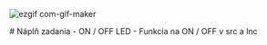 <p align="center">

![ezgif com-gif-maker](https://user-images.githubusercontent.com/91337423/137645201-8863a766-f2b3-4f61-a516-4ab60bd9b442.gif)

</p>
# Náplň zadania
- ON / OFF LED
- Funkcia na ON / OFF v src a lnc

